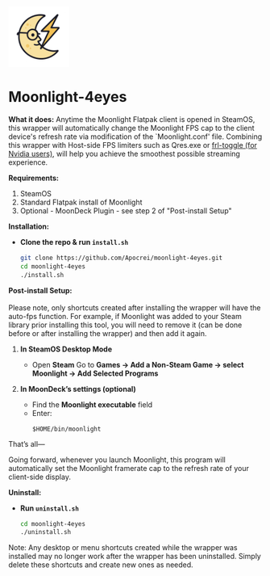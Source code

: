 <!-- badge-style for a small logo -->
<p align="left">
  <img src="images/moonlight-4eyes.png" alt="Moonlight Wrapper logo" width="120"/>
</p>


# Moonlight-4eyes 

**What it does:**
Anytime the Moonlight Flatpak client is opened in SteamOS, this wrapper will automatically change the Moonlight FPS cap to the client device's refresh rate via modification of the `Moonlight.conf' file. Combining this wrapper with Host-side FPS limiters such as Qres.exe or [frl-toggle (for Nvidia users)](https://github.com/FrogTheFrog/frl-toggle), will help you achieve the smoothest possible streaming experience. 

**Requirements:**
1. SteamOS
2. Standard Flatpak install of Moonlight
3. Optional - MoonDeck Plugin - see step 2 of "Post-install Setup"

**Installation:**

- **Clone the repo & run `install.sh`**  
  ```bash
  git clone https://github.com/Apocrei/moonlight-4eyes.git
  cd moonlight-4eyes
  ./install.sh

**Post-install Setup:**
</br></br>Please note, only shortcuts created after installing the wrapper will have the auto-fps function. For example, if Moonlight was added to your Steam library prior installing this tool, you will need to remove it (can be done before or after installing the wrapper) and then add it again. 

1. **In SteamOS Desktop Mode**
   - Open **Steam** Go to **Games → Add a Non-Steam Game → select Moonlight → Add Selected Programs**  

3. **In MoonDeck’s settings (optional)**  
   - Find the **Moonlight executable** field  
   - Enter:  
     ```
     $HOME/bin/moonlight
     ```

That’s all—

Going forward, whenever you launch Moonlight, this program will automatically set the Moonlight framerate cap to the refresh rate of your client-side display. 


**Uninstall:**

- **Run `uninstall.sh`**  
  ```bash
  cd moonlight-4eyes
  ./uninstall.sh

Note: Any desktop or menu shortcuts created while the wrapper was installed may no longer work after the wrapper has been uninstalled. Simply delete these shortcuts and create new ones as needed.

